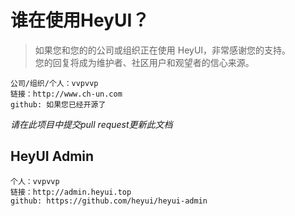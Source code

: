 # 谁在使用HeyUI？

> 如果您和您的的公司或组织正在使用 HeyUI，非常感谢您的支持。  
> 您的回复将成为维护者、社区用户和观望者的信心来源。

```
公司/组织/个人：vvpvvp
链接：http://www.ch-un.com
github: 如果您已经开源了
```
*请在此项目中提交pull request更新此文档*

## HeyUI Admin

```
个人：vvpvvp
链接：http://admin.heyui.top
github: https://github.com/heyui/heyui-admin
```

